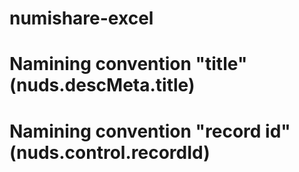 # numishare-excel

# Namining convention "title" (nuds.descMeta.title)

# Namining convention "record id" (nuds.control.recordId)

